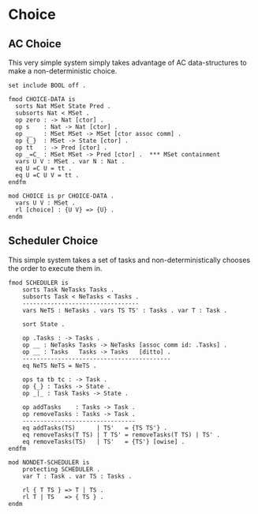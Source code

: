 Choice
======

AC Choice
---------

This very simple system simply takes advantage of AC data-structures to make a non-deterministic choice.

```maude
set include BOOL off .

fmod CHOICE-DATA is
  sorts Nat MSet State Pred .
  subsorts Nat < MSet .
  op zero : -> Nat [ctor] .
  op s    : Nat -> Nat [ctor] .
  op __   : MSet MSet -> MSet [ctor assoc comm] .
  op {_}  : MSet -> State [ctor] .
  op tt   : -> Pred [ctor] .
  op _=C_ : MSet MSet -> Pred [ctor] .  *** MSet containment
  vars U V : MSet . var N : Nat .
  eq U =C U = tt .
  eq U =C U V = tt .
endfm

mod CHOICE is pr CHOICE-DATA .
  vars U V : MSet .
  rl [choice] : {U V} => {U} .
endm
```

Scheduler Choice
----------------

This simple system takes a set of tasks and non-deterministically chooses the order to execute them in.

```maude
fmod SCHEDULER is
    sorts Task NeTasks Tasks .
    subsorts Task < NeTasks < Tasks .
    ---------------------------------
    vars NeTS : NeTasks . vars TS TS' : Tasks . var T : Task .

    sort State .

    op .Tasks : -> Tasks .
    op __ : NeTasks Tasks -> NeTasks [assoc comm id: .Tasks] .
    op __ : Tasks   Tasks -> Tasks   [ditto] .
    ------------------------------------------
    eq NeTS NeTS = NeTS .

    ops ta tb tc : -> Task .
    op {_} : Tasks -> State .
    op _|_ : Task Tasks -> State .

    op addTasks    : Tasks -> Task .
    op removeTasks : Tasks -> Task .
    --------------------------------
    eq addTasks(TS)      | TS'   = {TS TS'} .
    eq removeTasks(T TS) | T TS' = removeTasks(T TS) | TS' .
    eq removeTasks(TS)   | TS'   = {TS'} [owise] .
endfm

mod NONDET-SCHEDULER is
    protecting SCHEDULER .
    var T : Task . var TS : Tasks .

    rl { T TS } => T | TS .
    rl T | TS   => { TS } .
endm
```
